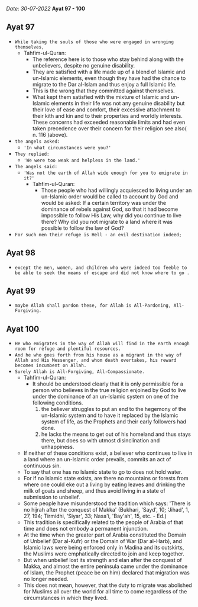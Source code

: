*Date: 30-07-2022*
**Ayat 97 - 100**

## Ayat 97

- `While taking the souls of those who were engaged in wronging themselves,`
  - Tahfim-ul-Quran:
    - The reference here is to those who stay behind along with the unbelievers, despite no genuine disability.
    - They are satisfied with a life made up of a blend of Islamic and un-Islamic elements, even though they have had the chance to migrate to the Dar al-Islam and thus enjoy a full Islamic life.
    - This is the wrong that they committed against themselves.
    - What kept them satisfied with the mixture of Islamic and un-Islamic elements in their life was not any genuine disability but their love of ease and comfort, their excessive attachment to their kith and kin and to their properties and worldly interests. These concerns had exceeded reasonable limits and had even taken precedence over their concern for their religion see also( n. 116 )above).
- `the angels asked:` 
  - `'In what circumstances were you?'` 
- `They replied:`
  - `'We were too weak and helpless in the land.'`
- `The angels said:`
  - `'Was not the earth of Allah wide enough for you to emigrate in it?'`
    - Tahfim-ul-Quran:
      - Those people who had willingly acquiesced to living under an un-Islamic order would be called to account by God and would be asked: If a certain territory was under the dominance of rebels against God, so that it had become impossible to follow His Law, why did you continue to live there? Why did you not migrate to a land where it was possible to follow the law of God?
- `For such men their refuge is Hell - an evil destination indeed;`


## Ayat 98
- `except the men, women, and children who were indeed too feeble to be able to seek the means of escape and did not know where to go .`


## Ayat 99
- `maybe Allah shall pardon these, for Allah is All-Pardoning, All-Forgiving.`


## Ayat 100
- `He who emigrates in the way of Allah will find in the earth enough room for refuge and plentiful resources.`
- `And he who goes forth from his house as a migrant in the way of Allah and His Messenger, and whom death overtakes, his reward becomes incumbent on Allah.`
- `Surely Allah is All-Forgiving, All-Compassionate.`
  - Tahfim-ul-Quran:
    - It should be understood clearly that it is only permissible for a person who believes in the true religion enjoined by God to live under the dominance of an un-Islamic system on one of the following conditions. 
      1. the believer struggles to put an end to the hegemony of the un-Islamic system and to have it replaced by the Islamic system of life, as the Prophets and their early followers had done. 
      2. he lacks the means to get out of his homeland and thus stays there, but does so with utmost disinclination and unhappiness.
   - If neither of these conditions exist, a believer who continues to live in a land where an un-Islamic order prevails, commits an act of continuous sin. 
   - To say that one has no Islamic state to go to does not hold water. 
   - For if no Islamic state exists, are there no mountains or forests from where one could eke out a living by eating leaves and drinking the milk of goats and sheep, and thus avoid living in a state of submission to unbelief.
   - Some people have misunderstood the tradition which says: 'There is no hijrah after the conquest of Makka' (Bukhari, 'Sayd', 10; 'Jihad', 1, 27, 194; Tirmidhi, 'Siyar', 33; Nasa'i, 'Bay'ah', 15, etc. - Ed.) 
   - This tradition is specifically related to the people of Arabia of that time and does not embody a permanent injunction. 
   - At the time when the greater part of Arabia constituted the Domain of Unbelief (Dar al-Kufr) or the Domain of War (Dar al-Harb), and Islamic laws were being enforced only in Madina and its outskirts, the Muslims were emphatically directed to join and keep together. 
   - But when unbelief lost its strength and elan after the conquest of Makka, and almost the entire peninsula came under the dominance of Islam, the Prophet (peace be on him) declared that migration was no longer needed. 
   - This does not mean, however, that the duty to migrate was abolished for Muslims all over the world for all time to come regardless of the circumstances in which they lived.